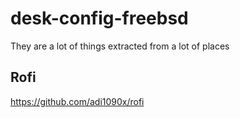 # desk-config-freebsd

They are a lot of things extracted from a lot of places 

## Rofi

https://github.com/adi1090x/rofi
